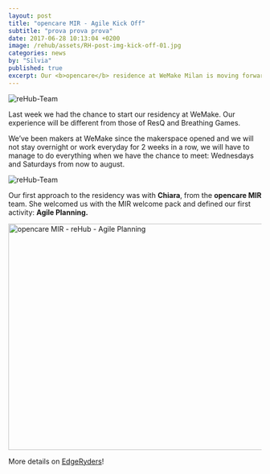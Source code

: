 ```yaml
---
layout: post
title: "opencare MIR - Agile Kick Off"
subtitle: "prova prova prova"
date: 2017-06-28 10:13:04 +0200
image: /rehub/assets/RH-post-img-kick-off-01.jpg
categories: news
by: "Silvia"
published: true
excerpt: Our <b>opencare</b> residence at WeMake Milan is moving forward!
---
```


<img src="https://opencarecc.github.io/rehub/assets/RH-post-img-kick-off-01.jpg" alt="reHub-Team">

Last week we had the chance to start our residency at WeMake. Our experience will be different from those of ResQ and Breathing Games.

We’ve been makers at WeMake since the makerspace opened and we will not stay overnight or work everyday for 2 weeks in a row, we will have to manage to do everything when we have the chance to meet: Wednesdays and Saturdays from now to august.

<img src="https://opencarecc.github.io/rehub/assets/RH-post-img-kick-off-02.jpg" alt="reHub-Team">

Our first approach to the residency was with <b>Chiara</b>, from the <b>opencare MIR</b> team. She welcomed us with the MIR welcome pack and defined our first activity: <b>Agile Planning.</b>

<a data-flickr-embed="true"  href="https://www.flickr.com/photos/wemake_cc/albums/72157686683848184" title="opencare MIR - reHub - Agile Planning"><img src="https://farm5.staticflickr.com/4415/37243412385_1a3e405f7a_z.jpg" width="800" height="450" alt="opencare MIR - reHub - Agile Planning"></a><script async src="//embedr.flickr.com/assets/client-code.js" charset="utf-8"></script>

More details on [EdgeRyders](https://edgeryders.eu/t/rehub---agile-kick-off-at-wemake/548)!
